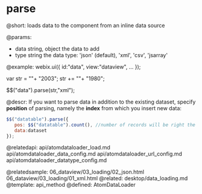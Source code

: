 parse
=============




@short:
	loads data to the component from an inline data source

@params:
- data		string, object		the data to add
- type		string		the data type: 'json' (default), 'xml', 'csv', 'jsarray'


	
@example:
webix.ui({
	id:"data",
	view:"dataview",
	...
});

var str = "<data><item id='1'><title>The Lord of the Rings</title>"+
"<year>2003</year></item>";
str += "<item id='2'><title>Star Wars: Episode V</title>"+
"<year>1980</year></item></data>";

$$("data").parse(str,"xml");

@descr:
If you want to parse data in addition to the existing dataset, specify **position** of parsing, 
namely the **index** from which you insert new data:

~~~js
$$("datatable").parse({
   pos: $$("datatable").count(), //number of records will be right the last index +1
   data:dataset
});
~~~

@relatedapi:
	api/atomdataloader_load.md
	api/atomdataloader_data_config.md
	api/atomdataloader_url_config.md
	api/atomdataloader_datatype_config.md
    
@relatedsample:
	06_dataview/03_loading/02_json.html
    06_dataview/03_loading/01_xml.html
@related: 
	desktop/data_loading.md
@template:	api_method
@defined:	AtomDataLoader	




